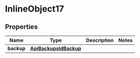 

# InlineObject17

## Properties

Name | Type | Description | Notes
------------ | ------------- | ------------- | -------------
**backup** | [**ApiBackupsIdBackup**](ApiBackupsIdBackup.md) |  | 



